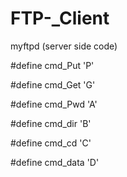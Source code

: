 # FTP-_Client


myftpd (server side code)

#define cmd_Put  'P'

#define cmd_Get  'G'

#define cmd_Pwd  'A'

#define cmd_dir  'B'

#define cmd_cd	 'C'

#define cmd_data 'D'
